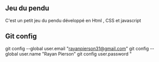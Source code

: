 ## Jeu du pendu 

C'est un petit jeu du pendu développé en Html , CSS et javascript

## Git config
git config --global user.email "rayanpierson31@gmail.com"
git config --global user.name "Rayan Pierson"
git config user.password "